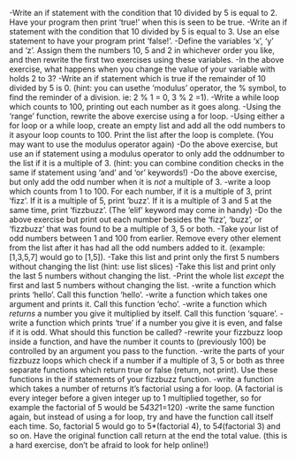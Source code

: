 -Write an if statement with the condition that 10 divided by 5 is equal to 2. Have your program then print ‘true!’ when this is seen to be true.
-Write an if statement with the condition that 10 divided by 5 is equal to 3. Use an else statement to have your program print ‘false!’.
-Define the variables ‘x’, ‘y’ and ‘z’. Assign them the numbers 10, 5 and 2 in whichever order you like, and then rewrite the first two exercises using these variables.
-In the above exercise, what happens when you change the value of your variable with holds 2 to 3?
-Write an if statement which is true if the remainder of 10 divided by 5 is 0. (hint: you can usethe ‘modulus’ operator, the % symbol, to find the reminder of a division. ie: 2 % 1 = 0, 3 % 2 =1).
-Write a while loop which counts to 100, printing out each number as it goes along.
-Using the ‘range’ function, rewrite the above exercise using a for loop.
-Using either a for loop or a while loop, create an empty list and add all the odd numbers to it asyour loop counts to 100. Print the list after the loop is complete. (You may want to use the modulus operator again)
-Do the above exercise, but use an if statement using a modulus operator to only add the oddnumber to the list if it is a multiple of 3. (hint: you can combine condition checks in the same if statement using ‘and’ and ‘or’ keywords!)
-Do the above exercise, but only add the odd number when it is *not* a multiple of 3.
-write a loop which counts from 1 to 100. For each number, if it is a multiple of 3, print ‘fizz’. If it is a multiple of 5, print ‘buzz’. If it is a multiple of 3 and 5 at the same time, print ‘fizzbuzz’. (The ‘elif’ keyword may come in handy)
-Do the above exercise but print out each number besides the ‘fizz’, ‘buzz’, or ‘fizzbuzz’ that was found to be a multiple of 3, 5 or both.
-Take your list of odd numbers between 1 and 100 from earlier. Remove every other element from the list after it has had all the odd numbers added to it. (example: [1,3,5,7] would go to [1,5]).
-Take this list and print only the first 5 numbers without changing the list (hint: use list slices)
-Take this list and print only the last 5 numbers without changing the list.
-Print the whole list *except* the first and last 5 numbers without changing the list.
-write a function which prints ‘hello’. Call this function ‘hello’.
-write a function which takes one argument and prints it. Call this function ‘echo’.
-write a function which *returns* a number you give it multiplied by itself. Call this function ‘square’.
-write a function which prints ‘true’ if a number you give it is even, and false if it is odd. What should this function be called?
-rewrite your fizzbuzz loop inside a function, and have the number it counts to (previously 100) be controlled by an argument you pass to the function.
-write the parts of your fizzbuzz loops which check if a number if a multiple of 3, 5 or both as three separate functions which return true or false (return, not print). Use these functions in the if statements of your fizzbuzz function.
-write a function which takes a number of returns it’s factorial using a for loop. (A factorial is every integer before a given integer up to 1 multiplied together, so for example the factorial of 5 would be 5*4*3*2*1=120)
-write the same function again, but instead of using a for loop, try and have the function call itself each time. So, factorial 5 would go to 5*(factorial 4), to 5*4*(factorial 3) and so on. Have the original function call return at the end the total value. (this is a hard exercise, don’t be afraid to look for help online!)
